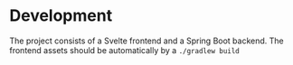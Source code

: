 # Development

The project consists of a Svelte frontend and a Spring Boot backend.
The frontend assets should be automatically by a `./gradlew build`
